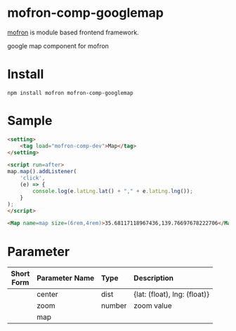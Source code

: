 # mofron-comp-googlemap
[mofron](https://mofron.github.io/mofron/) is module based frontend framework.

google map component for mofron


# Install
```
npm install mofron mofron-comp-googlemap
```

# Sample
```html
<setting>
    <tag load="mofron-comp-dev">Map</tag>
</setting>

<script run=after>
map.map().addListener(
    'click',
    (e) => {
        console.log(e.latLng.lat() + "," + e.latLng.lng());
    }
);
</script>

<Map name=map size=(6rem,4rem)>35.68117118967436,139.76697678222706</Map>
```

# Parameter

| Short<br>Form | Parameter Name | Type | Description |
|:-------------:|:---------------|:-----|:------------|
| | center | dist | {lat: (float), lng: (float)} |
| | zoom | number | zoom value |
| | map | ||
